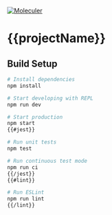 [![Moleculer](https://img.shields.io/badge/Powered%20by-Moleculer-green.svg?colorB=0e83cd)](https://moleculer.services)

# {{projectName}}

## Build Setup

``` bash
# Install dependencies
npm install

# Start developing with REPL
npm run dev

# Start production
npm start
{{#jest}}

# Run unit tests
npm test

# Run continuous test mode
npm run ci
{{/jest}}
{{#lint}}

# Run ESLint
npm run lint
{{/lint}}
```